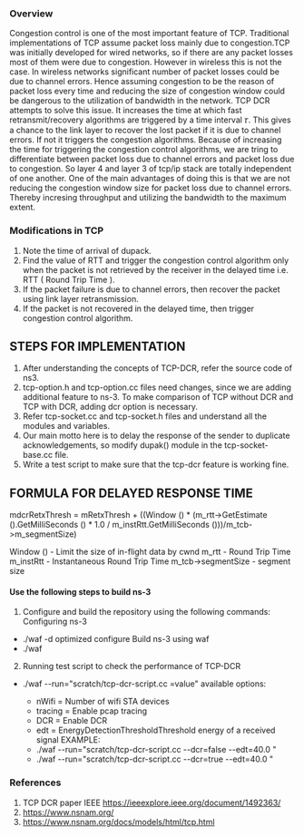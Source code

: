 ### Overview		<br/>
Congestion control is one of the most important feature of TCP. Traditional implementations of TCP assume packet loss mainly due to congestion.TCP was initially developed for wired networks, so if there are any packet losses most of them were due to congestion.
However in wireless this is not the case. In wireless networks significant number of packet losses could be due to channel errors. Hence assuming congestion to be the reason of packet loss every time and reducing the size of congestion window could be dangerous to the utilization of bandwidth in the network.
TCP DCR attempts to solve this issue. It increases the time at which fast retransmit/recovery algorithms are triggered by a time interval 𝜏. This gives a chance to the link layer to recover the lost packet if it is due to channel errors. If not it triggers the congestion algorithms. Because of increasing the time for triggering the congestion control algorithms, we are tring to differentiate between packet loss due to channel errors and packet loss due to congestion. So layer 4 and layer 3 of tcp/ip stack are totally independent of one another. One of the main advantages of doing this is that we are not reducing the congestion window size for packet loss due to channel errors. Thereby incresing throughput and utilizing the bandwidth to the maximum extent.
  
### Modifications in TCP  
1) Note the time of arrival of dupack.
2) Find the value of RTT and trigger the congestion control algorithm only when the packet is not retrieved by the receiver in the delayed time i.e. RTT ( Round Trip Time ).
3) If the packet failure is due to channel errors, then recover the packet using link layer retransmission.
4) If the packet is not recovered in the delayed time, then trigger congestion control algorithm. 

## STEPS FOR IMPLEMENTATION
1) After understanding the concepts of TCP-DCR, refer the source code of ns3.
2) tcp-option.h and tcp-option.cc files need changes, since we are adding additional feature to ns-3. To make comparison of TCP without DCR and TCP with DCR, adding dcr option is necessary.
3) Refer tcp-socket.cc and tcp-socket.h files and understand all the modules and variables.
4) Our main motto here is to delay the response of the sender to duplicate acknowledgements, so modify dupak() module in the tcp-socket-base.cc file. 
5) Write a test script to make sure that the tcp-dcr feature is working fine.

## FORMULA FOR DELAYED RESPONSE TIME

  mdcrRetxThresh = mRetxThresh +  ((Window () * (m_rtt->GetEstimate ().GetMilliSeconds () * 1.0 / m_instRtt.GetMilliSeconds ()))/m_tcb->m_segmentSize)
  
  Window () - Limit the size of in-flight data by cwnd
  m_rtt - Round Trip Time
  m_instRtt - Instantaneous Round Trip Time
  m_tcb->segmentSize - segment size

#### Use the following steps to build ns-3

1) Configure and build the repository using the following commands:
    Configuring ns-3
 - ./waf -d optimized configure
    Build ns-3 using waf
 - ./waf
2) Running test script to check the performance of TCP-DCR
 - ./waf --run="scratch/tcp-dcr-script.cc <options>=value"
   available options:
   - nWifi = Number of wifi STA devices
   - tracing = Enable pcap tracing
   - DCR = Enable DCR
   - edt = EnergyDetectionThresholdThreshold energy of a received signal
   EXAMPLE:
    - ./waf --run="scratch/tcp-dcr-script.cc --dcr=false --edt=40.0 "
    - ./waf --run="scratch/tcp-dcr-script.cc --dcr=true --edt=40.0 "
    
 
### References
1) TCP DCR paper IEEE   https://ieeexplore.ieee.org/document/1492363/ 
2) https://www.nsnam.org/
3) https://www.nsnam.org/docs/models/html/tcp.html

